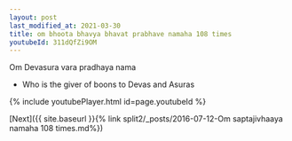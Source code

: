 ```yaml
---
layout: post
last_modified_at: 2021-03-30
title: om bhoota bhavya bhavat prabhave namaha 108 times
youtubeId: 311dQfZi9OM
---
```

 
 
Om Devasura vara pradhaya nama 
 
 -  Who is the giver of boons to Devas and Asuras 
 
  
 
  
 
 
 
 
 
 


{% include youtubePlayer.html id=page.youtubeId %}
 
[Next]({{ site.baseurl }}{% link  split2/_posts/2016-07-12-Om saptajivhaaya namaha 108 times.md%})
 
